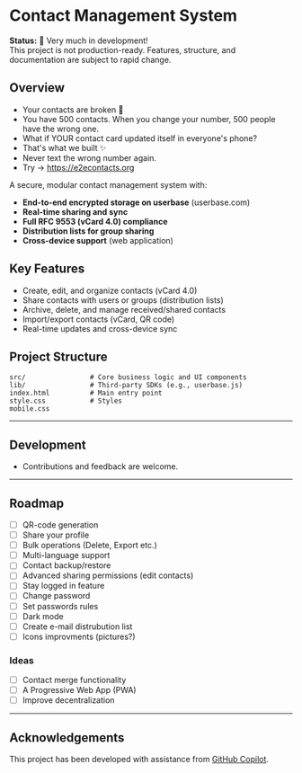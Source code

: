 # Contact Management System

**Status:** 🚧 Very much in development!  
This project is not production-ready. Features, structure, and documentation are subject to rapid change.

## Overview

- Your contacts are broken 🤯
- You have 500 contacts. When you change your number, 500 people have the wrong one.
- What if YOUR contact card updated itself in everyone's phone?
- That's what we built ✨
- Never text the wrong number again.
- Try  → https://e2econtacts.org

A secure, modular contact management system with:
- **End-to-end encrypted storage on userbase** (userbase.com)
- **Real-time sharing and sync**
- **Full RFC 9553 (vCard 4.0) compliance**
- **Distribution lists for group sharing**
- **Cross-device support** (web application)

## Key Features

- Create, edit, and organize contacts (vCard 4.0)
- Share contacts with users or groups (distribution lists)
- Archive, delete, and manage received/shared contacts
- Import/export contacts (vCard, QR code)
- Real-time updates and cross-device sync

## Project Structure

```
src/                # Core business logic and UI components
lib/                # Third-party SDKs (e.g., userbase.js)
index.html          # Main entry point
style.css           # Styles
mobile.css
```
---
## Development

- Contributions and feedback are welcome.

---
## Roadmap

- [ ] QR-code generation
- [ ] Share your profile
- [ ] Bulk operations (Delete, Export etc.)
- [ ] Multi-language support
- [ ] Contact backup/restore
- [ ] Advanced sharing permissions (edit contacts)
- [ ] Stay logged in feature
- [ ] Change password
- [ ] Set passwords rules
- [ ] Dark mode
- [ ] Create e-mail distrubution list
- [ ] Icons improvments (pictures?)

### Ideas
- [ ] Contact merge functionality
- [ ] A Progressive Web App (PWA)
- [ ] Improve decentralization

---
## Acknowledgements

This project has been developed with assistance from [GitHub Copilot](https://github.com/features/copilot).
